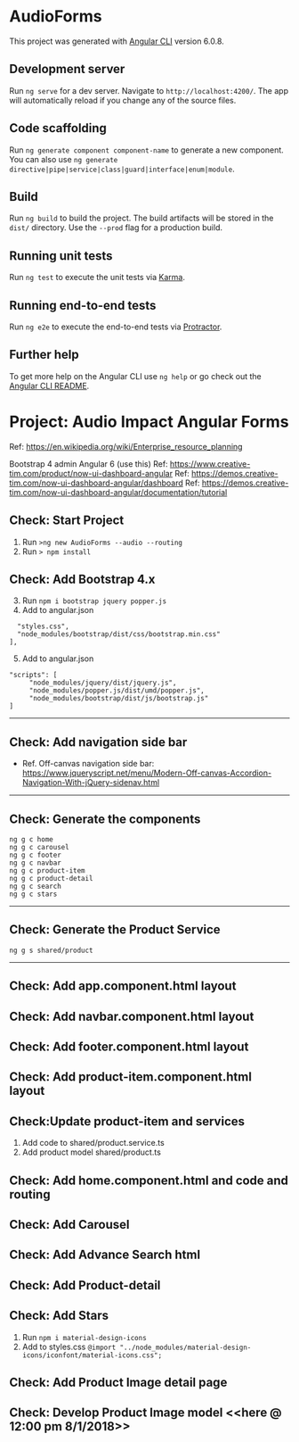 # AudioForms

This project was generated with [Angular CLI](https://github.com/angular/angular-cli) version 6.0.8.

## Development server

Run `ng serve` for a dev server. Navigate to `http://localhost:4200/`. The app will automatically reload if you change any of the source files.

## Code scaffolding

Run `ng generate component component-name` to generate a new component. You can also use `ng generate directive|pipe|service|class|guard|interface|enum|module`.

## Build

Run `ng build` to build the project. The build artifacts will be stored in the `dist/` directory. Use the `--prod` flag for a production build.

## Running unit tests

Run `ng test` to execute the unit tests via [Karma](https://karma-runner.github.io).

## Running end-to-end tests

Run `ng e2e` to execute the end-to-end tests via [Protractor](http://www.protractortest.org/).

## Further help

To get more help on the Angular CLI use `ng help` or go check out the [Angular CLI README](https://github.com/angular/angular-cli/blob/master/README.md).

# Project: Audio Impact Angular Forms

Ref: https://en.wikipedia.org/wiki/Enterprise_resource_planning

Bootstrap 4 admin Angular 6 (use this)
Ref: https://www.creative-tim.com/product/now-ui-dashboard-angular
Ref: https://demos.creative-tim.com/now-ui-dashboard-angular/dashboard
Ref: https://demos.creative-tim.com/now-ui-dashboard-angular/documentation/tutorial

## Check: Start Project
1. Run `>ng new AudioForms --audio --routing`
2. Run `> npm install`
## Check: Add Bootstrap 4.x
3. Run ```npm i bootstrap jquery popper.js```
4. Add to angular.json 
``` "styles": [
  "styles.css",
  "node_modules/bootstrap/dist/css/bootstrap.min.css"
],
```
5. Add to angular.json 
```
"scripts": [
     "node_modules/jquery/dist/jquery.js",
     "node_modules/popper.js/dist/umd/popper.js",
     "node_modules/bootstrap/dist/js/bootstrap.js"
]
```
***
## Check: Add navigation side bar
* Ref. Off-canvas navigation side bar: 
https://www.jqueryscript.net/menu/Modern-Off-canvas-Accordion-Navigation-With-jQuery-sidenav.html

***
## Check: Generate the components
```
ng g c home
ng g c carousel
ng g c footer
ng g c navbar
ng g c product-item
ng g c product-detail
ng g c search
ng g c stars
```
***
## Check: Generate the Product Service
```
ng g s shared/product
```
***
## Check: Add app.component.html layout
## Check: Add navbar.component.html layout
## Check: Add footer.component.html layout
## Check: Add product-item.component.html layout
## Check:Update product-item and services
1. Add code to shared/product.service.ts
2. Add product model shared/product.ts
## Check: Add home.component.html and code and routing
## Check: Add Carousel
## Check: Add Advance Search html
## Check: Add Product-detail
## Check: Add Stars 
1. Run `npm i material-design-icons`
1. Add to styles.css `@import "../node_modules/material-design-icons/iconfont/material-icons.css";`
## Check: Add Product Image detail page
## Check: Develop Product Image model <<here @ 12:00 pm 8/1/2018>>